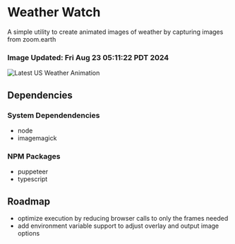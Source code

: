 # Weather Watch

A simple utility to create animated images of weather by capturing images from zoom.earth

### Image Updated: Fri Aug 23 05:11:22 PDT 2024

![Latest US Weather Animation](animations/2024-08-23.webp)

## Dependencies
### System Dependendencies
* node
* imagemagick
### NPM Packages
* puppeteer
* typescript

## Roadmap
* optimize execution by reducing browser calls to only the frames needed
* add environment variable support to adjust overlay and output image options
